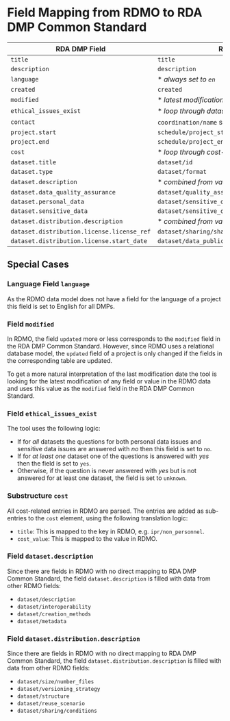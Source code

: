 # Field Mapping from RDMO to RDA DMP Common Standard

| RDA DMP Field | RDMO source |
| ------------- | ----------- |
| `title` | `title` |
| `description` | `description` |
| `language` | \* _always set to `en`_ |
| `created` | `created` |
| `modified` | \* _latest modification date of any value_ |
| `ethical_issues_exist` | \* _loop through datasets_ |
| `contact` | `coordination/name` split into name and email |
| `project.start` | `schedule/project_start` |
| `project.end` | `schedule/project_end` |
| `cost` | \* _loop through cost-entries_ |
| `dataset.title` | `dataset/id` |
| `dataset.type` | `dataset/format` |
| `dataset.description` | \* _combined from various fields_ |
| `dataset.data_quality_assurance` | `dataset/quality_assurance` |
| `dataset.personal_data` | `dataset/sensitive_data/personal_data_yesno/yesno` |
| `dataset.sensitive_data` | `dataset/sensitive_data/other/yesno` |
| `dataset.distribution.description` | \* _combined from various fields_ |
| `dataset.distribution.license.license_ref` | `dataset/sharing/sharing_license` |
| `dataset.distribution.license.start_date` | `dataset/data_publication_date` |

## Special Cases

### Language Field `language`

As the RDMO data model does not have a field for the language of a project
this field is set to English for all DMPs.

### Field `modified`

In RDMO, the field `updated` more or less corresponds to the `modified` field in
the RDA DMP Common Standard.
However, since RDMO uses a relational database model, the `updated` field
of a project is only changed if the fields in the corresponding table
are updated.

To get a more natural interpretation of the last modification date the tool
is looking for the latest modification of any field or value in the RDMO
data and uses this value as the `modified` field in the RDA DMP Common Standard.

### Field `ethical_issues_exist`

The tool uses the following logic:

* If for _all_ datasets the questions for both personal data issues
and sensitive data issues are answered with _no_ then this field is set to `no`.
* If for _at least one_ dataset one of the questions is answered with
_yes_ then the field is set to `yes`.
* Otherwise, if the question is never answered with _yes_ but is not answered
for at least one dataset, the field is set to `unknown`.

### Substructure `cost`

All cost-related entries in RDMO are parsed.
The entries are added as sub-entries to the `cost` element,
using the following translation logic:

* `title`: This is mapped to the key in RDMO, e.g. `ipr/non_personnel`.
* `cost_value`: This is mapped to the value in RDMO.

### Field `dataset.description`

Since there are fields in RDMO with no direct mapping to RDA DMP Common Standard,
the field `dataset.description` is filled with data from other RDMO fields:

* `dataset/description`
* `dataset/interoperability`
* `dataset/creation_methods`
* `dataset/metadata`

### Field `dataset.distribution.description`

Since there are fields in RDMO with no direct mapping to RDA DMP Common Standard,
the field `dataset.distribution.description` is filled with data from other RDMO fields:

* `dataset/size/number_files`
* `dataset/versioning_strategy`
* `dataset/structure`
* `dataset/reuse_scenario`
* `dataset/sharing/conditions`
